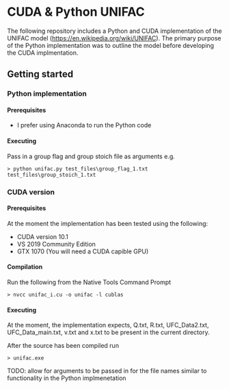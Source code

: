 # CUDA & Python UNIFAC

The following repository includes a Python and CUDA implementation of the UNIFAC model (https://en.wikipedia.org/wiki/UNIFAC). The primary purpose of the Python implementation was to outline the model before developing the CUDA implmentation.  

## Getting started

### Python implementation

#### Prerequisites
* I prefer using Anaconda to run the Python code

#### Executing
Pass in a group flag and group stoich file as arguments e.g.
```
> python unifac.py test_files\group_flag_1.txt test_files\group_stoich_1.txt
```

### CUDA version

#### Prerequisites
At the moment the implementation has been tested using the following:
* CUDA version 10.1
* VS 2019 Community Edition
* GTX 1070 (You will need a CUDA capible GPU)

#### Compilation
Run the following from the Native Tools Command Prompt
```
> nvcc unifac_i.cu -o unifac -l cublas
```

#### Executing
At the moment, the implementation expects, Q.txt, R.txt, UFC_Data2.txt, UFC_Data_main.txt, v.txt and x.txt to be present in the current directory.
 
After the source has been compiled run
```
> unifac.exe
```

TODO: allow for arguments to be passed in for the file names similar to functionality in the Python implmenetation
